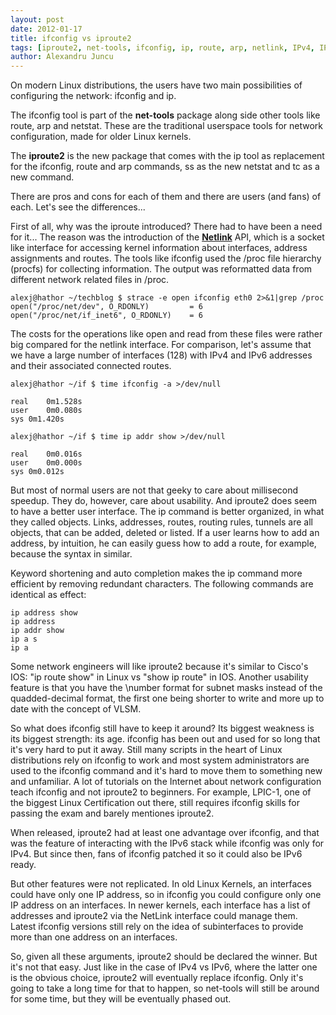```yaml
---
layout: post
date: 2012-01-17
title: ifconfig vs iproute2
tags: [iproute2, net-tools, ifconfig, ip, route, arp, netlink, IPv4, IPv6]
author: Alexandru Juncu
---
```




On modern Linux distributions, the users have two main possibilities of
configuring the network: ifconfig and ip.

The ifconfig tool is part of the **net-tools** package along side other
tools like route, arp and netstat. These are the traditional userspace
tools for network configuration, made for older Linux kernels.

The **iproute2** is the new package that comes with the ip tool as
replacement for the ifconfig, route and arp commands, ss as the new
netstat and tc as a new command.

There are pros and cons for each of them and there are users (and fans) of
each. Let's see the differences...

First of all, why was the iproute introduced? There had to have been a need
for it... The reason was the introduction of the
**[Netlink](http://www.faqs.org/rfcs/rfc3549.html "Netlink")** API, which is a
socket like interface for accessing kernel information about interfaces,
address assignments and routes. The tools like ifconfig used the /proc file
hierarchy (procfs) for collecting information. The output was reformatted
data from different network related files in /proc.

	alexj@hathor ~/techblog $ strace -e open ifconfig eth0 2>&1|grep /proc
	open("/proc/net/dev", O_RDONLY)         = 6
	open("/proc/net/if_inet6", O_RDONLY)    = 6

The costs for the operations like open and read from these files were
rather big compared for the netlink interface. For comparison, let's assume
that we have a large number of interfaces (128) with IPv4 and IPv6
addresses and their associated connected routes.

	alexj@hathor ~/if $ time ifconfig -a >/dev/null 

	real	0m1.528s
	user	0m0.080s
	sys	0m1.420s

	alexj@hathor ~/if $ time ip addr show >/dev/null

	real	0m0.016s
	user	0m0.000s
	sys	0m0.012s

But most of normal users are not that geeky to care about millisecond
speedup. They do, however, care about usability. And iproute2 does seem to
have a better user interface. The ip command is better organized, in what
they called objects. Links, addresses, routes, routing rules, tunnels are
all objects, that can be added, deleted or listed. If a user learns how to
add an address, by intuition, he can easily guess how to add a route, for
example, because the syntax in similar.

Keyword shortening and auto completion makes the ip command more efficient
by removing redundant characters. The following commands are identical as
effect:

	ip address show
	ip address
	ip addr show
	ip a s
	ip a

Some network engineers will like iproute2 because it's similar to
Cisco's IOS: "ip route show" in Linux vs "show ip route" in IOS. Another
usability feature is that you have the \number format for subnet masks
instead of the quadded-decimal format, the first one being shorter to
write and more up to date with the concept of VLSM.

So what does ifconfig still have to keep it around? Its biggest weakness is
its biggest strength: its age. ifconfig has been out and used for so long
that it's very hard to put it away. Still many scripts in the heart of
Linux distributions rely on ifconfig to work and most system
administrators are used to the ifconfig command and it's hard to move them
to something new and unfamiliar. A lot of tutorials on the Internet about
network configuration teach ifconfig and not iproute2 to beginners. For
example, LPIC-1, one of the biggest Linux Certification out there, still
requires ifconfig skills for passing the exam and barely mentiones
iproute2.

When released, iproute2 had at least one advantage over ifconfig, and that
was the feature of interacting with the IPv6 stack while ifconfig was only
for IPv4. But since then, fans of ifconfig patched it so it could also be
IPv6 ready.

But other features were not replicated. In old Linux Kernels, an interfaces
could have only one IP address, so in ifconfig you could configure only one
IP address on an interfaces. In newer kernels, each interface has a list of
addresses and iproute2 via the NetLink interface could manage them. Latest
ifconfig versions still rely on the idea of subinterfaces to provide more
than one address on an interfaces.

So, given all these arguments, iproute2 should be declared the winner. But
it's not that easy. Just like in the case of IPv4 vs IPv6, where the latter one
is the obvious choice, iproute2 will eventually replace ifconfig. Only it's
going to take a long time for that to happen, so net-tools will still be
around for some time, but they will be eventually phased out.
